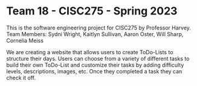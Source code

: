 # Team 18 - CISC275 - Spring 2023
This is the software engineering project for CISC275 by Professor Harvey.
Team Members: Sydni Wright, Kaitlyn Sullivan, Aaron Oster, Will Sharp, Cornelia Meiss

We are creating a website that allows users to create ToDo-Lists to structure their days.
Users can choose from a variety of different tasks to build their own ToDo-List and customize their tasks by adding difficulty levels, descriptions, images, etc.
Once they completed a task they can check it off.

